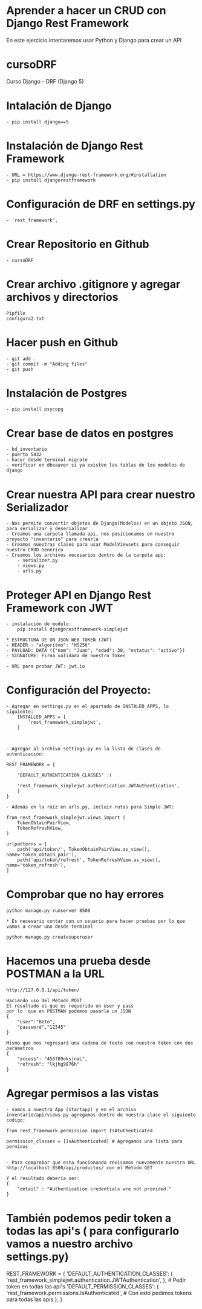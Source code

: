 
# Aprender a hacer un CRUD con Django Rest Framework
En este ejercicio intentaremos usar Python y Django para crear un API 

# cursoDRF
Curso Django - DRF (Django 5)

# Intalación de Django
	- pip install django==5

# Instalación de Django Rest Framework
	- URL = https://www.django-rest-framework.org/#installation
	- pip install djangorestframework

# Configuración de DRF en settings.py
	- 'rest_framework',

# Crear Repositorio en Github
	- cursoDRF

# Crear archivo .gitignore y agregar archivos y directorios
	Pipfile
	configura2.txt

# Hacer push en Github
	- git add .
	- git commit -m "Adding files"
	- git push

# Instalación de Postgres
	- pip install psycopg

# Crear base de datos en postgres
	- bd_inventario
	- puerto 5432
	- hacer desde terminal migrate
	- verificar en dbeaaver si ya existen las tablas de los modelos de django

# Crear nuestra API para crear nuestro Serializador
	- Nos permite convertir objetos de Django(Modelos) en un objeto JSON, para serializar y deserializar
	- Creamos una carpeta llamada api, nos posicionamos en nuestro proyecto "inventario" para crearla
	- Creamos nuestras clases para usar ModelViewsets para conseguir nuestro CRUD Generico
	- Creamos los archivos necesarios dentro de la carpeta api:
		- serializer.py
		- views.py
		- urls.py

# Proteger API en Django Rest Framework con JWT
	- instalación de modulo:
		pip install djangorestframework-simplejwt
	
	* ESTRUCTURA DE UN JSON WEB TOKEN (JWT)
	- HEADER : "algoritmo": "HS256"
	- PAYLOAD: DATA ({"nom": "Juan", "edad": 30, "estatus": "activo"})
	- SIGNATURE: Firma validada de nuestro Token

	- URL para probar JWT: jwt.io

# Configuración del Proyecto:

	- Agregar en settings.py en el apartado de INSTALED_APPS, lo siguiente:
		INSTALLED_APPS = [
			'rest_framework_simplejwt',
		]



	- Agregar al archivo settings.py en la lista de clases de autenticación:

	REST_FRAMEWORK = {
		
		'DEFAULT_AUTHENTICATION_CLASSES' :(
		
		'rest_framework_simplejwt.authentication.JWTAuthentication',
		)
	}

	- Además en la raíz en urls.py, incluir rutas para Simple JWT:

	from rest_framework_simplejwt.views import (
		TokenObtainPairView,
		TokenRefreshView,
	)

	urlpatterns = [
		path('api/token/', TokenObtainPairView.as_view(), name='token_obtain_pair'),
		path('api/token/refresh', TokenRefreshView.as_view(), name='token_refresh'),
	]


# Comprobar que no hay errores
	python manage.py runserver 8500

	* Es necesario contar con un usuario para hacer pruebas por lo que vamos a crear uno desde terminal

	python manage.py createsuperuser

# Hacemos una prueba desde POSTMAN a la URL
	http://127.0.0.1/api/token/

	Haciendo uso del Método POST
	El resultado es que es requerido un user y pass
	por lo 	que en POSTMAN podemos pasarle un JSON
	{
		"user":"Beto",
		"password","12345"
	}

	Mismo que nos regresará una cadena de texto con nuestro token con dos parámetros
	{
		"access": "456789oksjnaL",
		"refresh": "lkjhg9876h"
	}


# Agregar permisos a las vistas
	- vamos a nuestra App (startapp) y en el archivo inventario/api/views.py agregamos dentro de nuestra clase el siguiente codigo:

	from rest_framework.permission import IsAtuthenticated

	permission_classes = [IsAuthenticated] # Agregamos una lista para permisos


	- Para comprobar que esta funcionando revisamos nuevamente nuestra URL hhtp://localhost:8500/api/productos/ con el Método GET

	Y el resultado debería ser:
	{
		"detail" : "Authentication credentials wre not provided."
	}

# También podemos pedir token a todas las api's ( para configurarlo vamos a nuestro archivo settings.py)

REST_FRAMEWORK = {
	'DEFAULT_AUTHENTICATION_CLASSES': (
		'rest_framework_simplejwt.authentication.JWTAuthentication',
	),
	# Pedir token en todas las api's
	'DEFAULT_PERMISSION_CLASSES': {
		'rest_framework.permissions.IsAuthenticated', # Con esto pedimos tokens para todas las apis
	},
}


